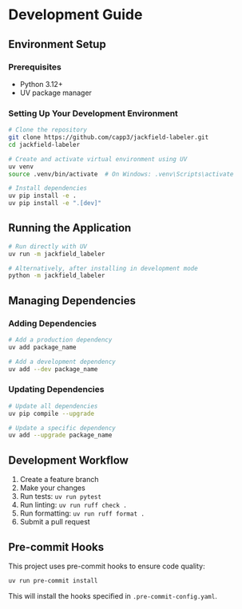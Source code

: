 # Development Guide

## Environment Setup

### Prerequisites

- Python 3.12+
- UV package manager

### Setting Up Your Development Environment

```bash
# Clone the repository
git clone https://github.com/capp3/jackfield-labeler.git
cd jackfield-labeler

# Create and activate virtual environment using UV
uv venv
source .venv/bin/activate  # On Windows: .venv\Scripts\activate

# Install dependencies
uv pip install -e .
uv pip install -e ".[dev]"
```

## Running the Application

```bash
# Run directly with UV
uv run -m jackfield_labeler

# Alternatively, after installing in development mode
python -m jackfield_labeler
```

## Managing Dependencies

### Adding Dependencies

```bash
# Add a production dependency
uv add package_name

# Add a development dependency
uv add --dev package_name
```

### Updating Dependencies

```bash
# Update all dependencies
uv pip compile --upgrade

# Update a specific dependency
uv add --upgrade package_name
```

## Development Workflow

1. Create a feature branch
2. Make your changes
3. Run tests: `uv run pytest`
4. Run linting: `uv run ruff check .`
5. Run formatting: `uv run ruff format .`
6. Submit a pull request

## Pre-commit Hooks

This project uses pre-commit hooks to ensure code quality:

```bash
uv run pre-commit install
```

This will install the hooks specified in `.pre-commit-config.yaml`.

